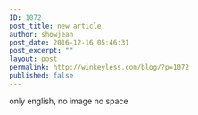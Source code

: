 ```yaml
---
ID: 1072
post_title: new article
author: showjean
post_date: 2016-12-16 05:46:31
post_excerpt: ""
layout: post
permalink: http://winkeyless.com/blog/?p=1072
published: false
---
```

only english, no image no space